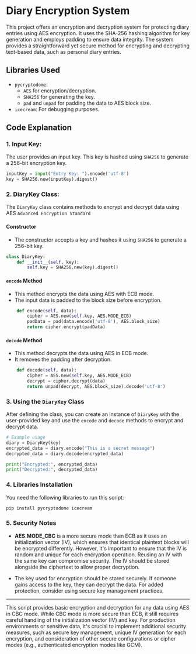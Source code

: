 # **Diary Encryption System**
This project offers an encryption and decryption system for protecting diary entries using AES encryption. It uses the SHA-256 hashing algorithm for key generation and employs padding to ensure data integrity. The system provides a straightforward yet secure method for encrypting and decrypting text-based data, such as personal diary entries.

## Libraries Used
- `pycryptodome`:
  - `AES` for encryption/decryption.
  - `SHA256` for generating the key.
  - `pad` and `unpad` for padding the data to AES block size.
- `icecream`: For debugging purposes.

## Code Explanation

### 1. **Input Key**:
   The user provides an input key. This key is hashed using `SHA256` to generate a 256-bit encryption key.

```python
inputKey = input("Entry Key: ").encode('utf-8')
key = SHA256.new(inputKey).digest()
```

### 2. **DiaryKey Class**:
   The `DiaryKey` class contains methods to encrypt and decrypt data using AES `Advanced Encryption Standard`

#### Constructor
   - The constructor accepts a key and hashes it using `SHA256` to generate a 256-bit key.

```python
class DiaryKey:
    def __init__(self, key):
        self.key = SHA256.new(key).digest()
```

#### `encode` Method
   - This method encrypts the data using AES with ECB mode.
   - The input data is padded to the block size before encryption.

```python
    def encode(self, data):
        cipher = AES.new(self.key, AES.MODE_ECB)
        padData = pad(data.encode('utf-8'), AES.block_size)
        return cipher.encrypt(padData)
```

#### `decode` Method
   - This method decrypts the data using AES in ECB mode.
   - It removes the padding after decryption.

```python
    def decode(self, data):
        cipher = AES.new(self.key, AES.MODE_ECB)
        decrypt = cipher.decrypt(data)
        return unpad(decrypt, AES.block_size).decode('utf-8')
```

### 3. **Using the `DiaryKey` Class**
   After defining the class, you can create an instance of `DiaryKey` with the user-provided key and use the `encode` and `decode` methods to encrypt and decrypt data.

```python
# Example usage
diary = DiaryKey(key)
encrypted_data = diary.encode("This is a secret message")
decrypted_data = diary.decode(encrypted_data)

print("Encrypted:", encrypted_data)
print("Decrypted:", decrypted_data)
```

### 4. **Libraries Installation**
   You need the following libraries to run this script:

```bash
pip install pycryptodome icecream
```

### 5. **Security Notes**
   - **AES.MODE_CBC** is a more secure mode than ECB as it uses an initialization vector (IV), which ensures that identical plaintext blocks will be encrypted differently. However, it's important to ensure that the IV is random and unique for each encryption operation. Reusing an IV with the same key can compromise security. The IV should be stored alongside the ciphertext to allow proper decryption.

   - The key used for encryption should be stored securely. If someone gains access to the key, they can decrypt the data. For added protection, consider using secure key management practices.

---

This script provides basic encryption and decryption for any data using AES in CBC mode. While CBC mode is more secure than ECB, it still requires careful handling of the initialization vector (IV) and key. For production environments or sensitive data, it's crucial to implement additional security measures, such as secure key management, unique IV generation for each encryption, and consideration of other secure configurations or cipher modes (e.g., authenticated encryption modes like GCM).
